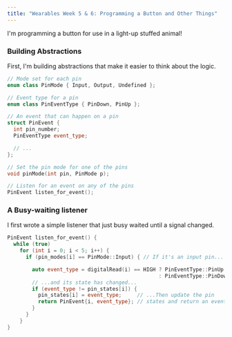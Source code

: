 ```yaml
---
title: "Wearables Week 5 & 6: Programming a Button and Other Things"
---
```

I'm programming a button for use in a light-up stuffed animal!

### Building Abstractions
First, I'm building abstractions that make it easier to think about the logic.

```cpp
// Mode set for each pin
enum class PinMode { Input, Output, Undefined };

// Event type for a pin
enum class PinEventType { PinDown, PinUp };

// An event that can happen on a pin
struct PinEvent {
  int pin_number;
  PinEventType event_type;

  // ...
};

// Set the pin mode for one of the pins
void pinMode(int pin, PinMode p);

// Listen for an event on any of the pins
PinEvent listen_for_event();
```

### A Busy-waiting listener
I first wrote a simple listener that just busy waited until a signal changed.

```c++
PinEvent listen_for_event() {
  while (true)
    for (int i = 0; i < 5; i++) {
      if (pin_modes[i] == PinMode::Input) { // If it's an input pin...

        auto event_type = digitalRead(i) == HIGH ? PinEventType::PinUp
                                                 : PinEventType::PinDown;
        // ...and its state has changed...
        if (event_type != pin_states[i]) {
          pin_states[i] = event_type;     // ...Then update the pin
          return PinEvent{i, event_type}; // states and return an event
        }
      }
    }
}
```

<!--
### Setting up the Watchdog
I wanted to make the listener a little better, so I decided to replace my listener

```
Arduino: 1.8.10 (Mac OS X), Board: "ATtiny25/45/85, ATtiny85, Internal 8 MHz"

sketch/pins.cpp: In function 'PinEvent listen_for_event(long unsigned int)':
pins.cpp:40:3: error: 'WDTCSR' was not declared in this scope
   WDTCSR = bit(WDCE) | bit(WDE);
   ^~~~~~
sketch/pins.cpp:40:3: note: suggested alternative: 'WDTCR'
   WDTCSR = bit(WDCE) | bit(WDE);
   ^~~~~~
   WDTCR
exit status 1
'WDTCSR' was not declared in this scope
```


[this forum post](https://forum.arduino.cc/index.php?topic=108870.0).
```
```

-->


